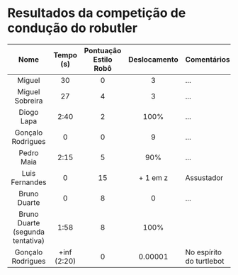 # Resultados da competição de condução do robutler

Nome | Tempo (s) | Pontuação Estilo Robô | Deslocamento | Comentários
:---:|:---:|:---:|:---:|:---|
Miguel | 30 | 0 | 3 |  ...
Miguel Sobreira | 27 | 4 | 3 | ...
Diogo Lapa | 2:40 | 2 | 100% | ...
Gonçalo Rodrigues | 0 | 0 | 9 | ...
Pedro Maia | 2:15 | 5 | 90% | ...
Luis Fernandes | 0 | 15 | + 1 em z |  Assustador
Bruno Duarte | 0 | 8 | 0 | ...
Bruno Duarte  (segunda tentativa) | 1:58 | 8 | 100% | | ...
Gonçalo Rodrigues | +inf (2:20) | 0 | 0.00001 | No espírito do turtlebot



<!-- Miguel Sobreira |  |  |  ...
Diogo Lapa |  |  |  ...
Gonçalo Rodrigues |  |  |  ...
Pedro Maia |  |  |  ...
Luis Fernandes |  |  |  ...
Bruno Duarte |  |  |  ...
Gonçalo Rodrigues 2-->
